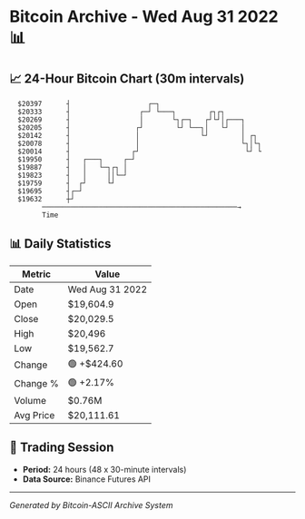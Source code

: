 # Bitcoin Archive - Wed Aug 31 2022 📊

## 📈 24-Hour Bitcoin Chart (30m intervals)

```
  $20397      ┤                   ┌─┐                          
  $20333      ┤                 ┌─┘ └───┐        ┌┐┌┐          
  $20269      ┤                 │       └┐┌─┐   ┌┘└┘│┌───┐     
  $20205      ┤                ┌┘        └┘ └──┐│   └┘   │     
  $20142      ┤                │               └┘        │ ┌┐  
  $20078      ┤                │                         └┐│└┐ 
  $20014      ┤               ┌┘                          └┘ └ 
  $19950      ┤   ┌───┐     ┌─┘                                
  $19887      ┤   │   └─┐┌┐ │                                  
  $19823      ┤   │     ││└─┘                                  
  $19759      ┤  ┌┘     └┘                                     
  $19695      ┤┌─┘                                             
  $19632      ┼┘                                               
        ────────────────────────────────────────────────→
        Time
```

## 📊 Daily Statistics

| Metric | Value |
|--------|-------|
| Date | Wed Aug 31 2022 |
| Open | $19,604.9 |
| Close | $20,029.5 |
| High | $20,496 |
| Low | $19,562.7 |
| Change | 🟢 +$424.60 |
| Change % | 🟢 +2.17% |
| Volume | $0.76M |
| Avg Price | $20,111.61 |

## 📅 Trading Session

- **Period:** 24 hours (48 x 30-minute intervals)
- **Data Source:** Binance Futures API

---
*Generated by Bitcoin-ASCII Archive System*

